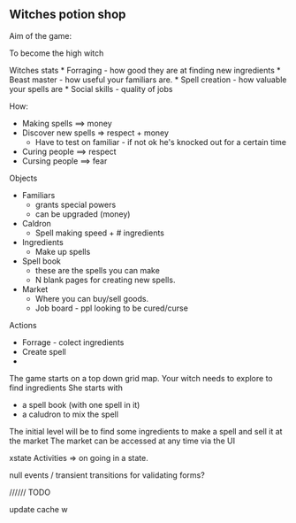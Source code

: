  ## Witches potion shop
 
 Aim of the game:
 
 To become the high witch
 
 Witches stats
 	* Forraging - how good they are at finding new ingredients
 	* Beast master - how useful your familiars are.
 	* Spell creation - how valuable your spells are
 	* Social skills  - quality of jobs 
 	
 How:
 * Making spells ==> money
 * Discover new spells => respect + money
 	 - Have to test on familiar - if not ok he's knocked out for a certain time
 * Curing people ==> respect
 * Cursing people ==> fear
 
 Objects
 * Familiars 
 	- grants special powers 
 	- can be upgraded (money)
* Caldron 
	- Spell making speed + # ingredients
* Ingredients 
	- Make up spells
* Spell book
	- these are the spells you can make
	- N blank pages for creating new spells.
* Market
	- Where you can buy/sell goods.
	- Job board - ppl looking to be cured/curse
		
Actions
 * Forrage - colect ingredients
 * Create spell
 * 

The game starts on a top down grid map.
Your witch needs to explore to find ingredients
She starts with
* a spell book (with one spell in it)
* a caludron to mix the spell

The initial level will be to find some ingredients to make a spell and sell it at the market
The market can be accessed at any time via the UI


xstate
 Activities => on going in a state.

null events / transient transitions for validating forms?

////// TODO

update cache w

